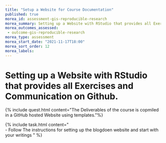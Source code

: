 ```yaml
---
title: "Setup a Website for Course Documentation"
published: true
morea_id: assessment-gis-reproducible-research
morea_summary: Setting up a Website with RStudio that provides all Exercises and Communication on Github.
morea_outcomes_assessed:
 - outcome-gis-reproducible-research
morea_type: assessment
morea_start_date: "2021-11-17T18:00"
morea_sort_order: 12
morea_labels:
---
```


# Setting up a Website with RStudio that provides all Exercises and Communication on Github.




{% include quest.html content="The Deliverables of the course is copmiled in a GitHub hosted Website using templates."%}




{% include task.html content="<br> - Follow The instructions for setting up the blogdoen website and start with your writings " %}
 

